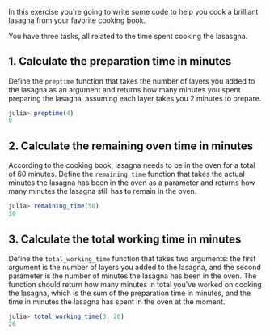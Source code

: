 In this exercise you're going to write some code to help you cook a brilliant lasagna from your favorite cooking book.

You have three tasks, all related to the time spent cooking the lasasgna.

## 1. Calculate the preparation time in minutes

Define the `preptime` function that takes the number of layers you added to the lasagna as an argument and returns how many minutes you spent preparing the lasagna, assuming each layer takes you 2 minutes to prepare.

```julia
julia> preptime(4)
8
```

## 2. Calculate the remaining oven time in minutes

According to the cooking book, lasagna needs to be in the oven for a total of 60 minutes.
Define the `remaining_time` function that takes the actual minutes the lasagna has been in the oven as a parameter and returns how many minutes the lasagna still has to remain in the oven.

```julia
julia> remaining_time(50)
10
```

## 3. Calculate the total working time in minutes

Define the `total_working_time` function that takes two arguments: the first argument is the number of layers you added to the lasagna, and the second parameter is the number of minutes the lasagna has been in the oven.
The function should return how many minutes in total you've worked on cooking the lasagna, which is the sum of the preparation time in minutes, and the time in minutes the lasagna has spent in the oven at the moment.

```julia
julia> total_working_time(3, 20)
26
```
